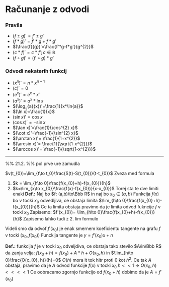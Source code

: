 # Računanje z odvodi
### Pravila
- $(f\pm g)'=f' \pm g'$
- $(f * g)' = f'*g + f*g'$
- $(\frac{f}{g})'=\frac{f'*g-f*g'}{g^{2}}$
- $(c*f)'=c*f'; c\in\mathbb{R}$
- $(f\circ g)'=(f'\circ g)*g'$
### Odvodi nekaterih funkcij
- $(x^n)'=n*x^{n-1}$
- $(c)' = 0$
- $(e^{x})'=e^{x}*x'$
- $(a^{x})'=a^{x}*\ln{x}$
- $(\log_{a}{x})'=\frac{1}{x*\ln{a}}$
- $(\ln x)=\frac{1}{x}$
- $(\sin x)'=\cos x$
- $(\cos x)'=-\sin x$
- $(\tan x)'=\frac{1}{\cos^{2} x}$
- $(\cot x)'=\frac{-1}{\sin^{2} x}$
- $(\arctan x)'= \frac{1}{1+x^{2}}$
- $(\arcsin x)'= \frac{1}{\sqrt{1-x^{2}}}$
- $(\arccos x)'= \frac{-1}{\sqrt{1-x^{2}}}$
---

%% 21.2. %%
pol prve ure zamudla 

$v(t_{0})=\lim_{t\to t_0}\frac{S(t)-S(t_{0})}{t-t_{0}}$
Zveza med formula
1. $k = \lim_{h\to 0}\frac{f(x_{0}+h)-f(x_{0})}{h}$
2. $k=\lim_{x\to x_{0}}\frac{f(x)-f(x_{0})}{x-x_{0}}$
Torej sta te dve limiti enaki
**Def.:** Naj bo $f: (a,b)\to\Bbb R$ in naj bo $x_{0}\in(a,b)$
Funkcija $f(x)$ bo v tocki $x_{0}$ odvedljiva, ce obstaja limita $\lim_{h\to 0}\frac{f(x_{0}+h)-f(x_{0})}{h}$
Ce ta limita obstaja pravimo da je limita odvod fukncije $f$ v tocki $x_{0}$
Zapisemo: $f'(x_{0})= \lim_{h\to 0}\frac{f(x_{0}+h)-f(x_{0})}{h}$
Zapisemo lahko tudi z 2. lim formulo

Videli smo da odvof $f'(x_{0})$ je enak smernem koeficientu tangente na grafu $f$ v tocki $(x_{0}, f(x_{0}))$
Funckija tangente je $y=f'(x_{0})x+n$

**Def.:** funkcija $f$ je v tocki $x_{0}$ odveljdiva, ce obstaja tako stevilo $A\in\Bbb R$ da zanja velja: $f(x_{0}+h)=f(x_{0})+A*h+O(x_{0}, h)$ in $\lim_{h\to 0}\frac{O(x_{0}, h)}{h}=0$
	$O(h)$ mora it tok hitr proti $0$ kot $h^{2}$.
Ce tak $A$ obstaja, pravimo da je $A$ odvod funkcije $f(x)$ v tocki $x_{0}$
	$h<<1$ => $O(x_{0}, h)<<<<1$
Ce oobracamo zgornjo funkcijo od $f(x_{0}+h)$ dobimo da je $A=f'(x_{0})$
